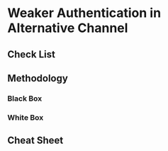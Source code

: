 # Weaker Authentication in Alternative Channel

## Check List

## Methodology

### Black Box

### White Box

## Cheat Sheet
